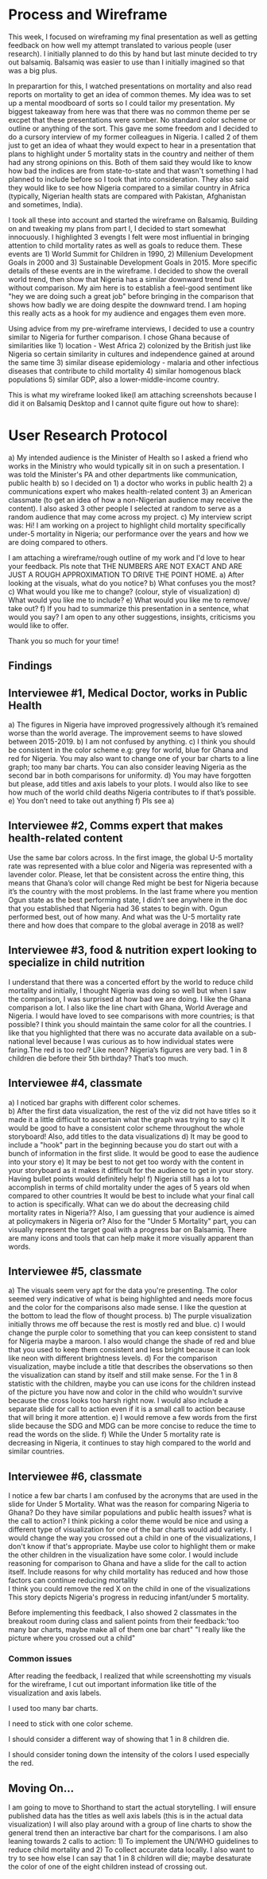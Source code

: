 # Process and Wireframe
This week, I focused on wireframing my final presentation as well as getting feedback on how well my attempt translated to various people (user research).
I initially planned to do this by hand but last minute decided to try out balsamiq. Balsamiq was easier to use than I initially imagined so that was a big plus.

In preparartion for this, I watched presentations on mortality and also read reports on mortality to get an idea of common themes. My idea was to set up a mental moodboard of sorts so I could tailor my presentation. My biggest takeaway from here was that there was no common theme per se excpet that these presentations were somber. No standard color scheme or outline or anything of the sort. This gave me some freedom and I decided to do a cursory interview of my former colleagues in Nigeria.
I called 2 of them just to get an idea of whaat they would expect to hear in a presentation that plans to highlight under 5 mortality stats in the country and neither of them had any strong opinions on this. Both of them said they would like to know how bad the indices are from state-to-state and that wasn't something I had planned to include before so I took that into consideration. They also said they would like to see how Nigeria compared to a similar country in Africa (typically, Nigerian health stats are compared with Pakistan, Afghanistan and sometimes, India).

I took all these into account and started the wireframe on Balsamiq. Building on and tweaking my plans from part I, I decided to start somewhat innocuously. I highlighted 3 evengts I felt were most influential in bringing attention to child mortality rates as well as goals to reduce them. These events are 1) World Summit for Children in 1990, 2) Millenium Development Goals in 2000 and 3) Sustainable Development Goals in 2015. More specific details of these events are in the wireframe. I decided to show the overall world trend, then show that Nigeria has a similar downward trend but without comparison. My aim here is to establish a feel-good sentiment like "hey we are doing such a great job" before bringing in the comparison that shows how badly we are doing despite the downward trend. I am hoping this really acts as a hook for my audience and engages them even more.

Using advice from my pre-wireframe interviews, I decided to use a country similar to Nigeria for further comparison. I chose Ghana because of similarities like 1) location - West Africa 2) colonized by the British just like Nigeria so certain similarity in cultures and independence gained at around the same time 3) similar disease epidemiology - malaria and other infectious diseases that contribute to child mortality 4) similar homogenous black populations 5) similar GDP, also a lower-middle-income country.

This is what my wireframe looked like(I am attaching screenshots because I did it on Balsamiq Desktop and I cannot quite figure out how to share):














# User Research Protocol
a) My intended audience is the Minister of Health so I asked a friend who works in the Ministry who would typically sit in on such a presentation. I was told the Minister's PA and other departments like communication, public health b) so I decided on 1) a doctor who works in public health 2) a communications expert who makes health-related content 3) an American classmate (to get an idea of how a non-Nigerian audience may receive the content). I also asked 3 other people I selected at random to serve as a random audience that may come across my project.
c) My interview script was:
Hi!
I am working on a project to highlight child mortality specifically under-5 mortality in Nigeria; our performance over the years and how we are doing compared to others.

I am attaching a wireframe/rough outline of my work and I'd love to hear your feedback. Pls note that THE NUMBERS ARE NOT EXACT AND ARE JUST A ROUGH APPROXIMATION TO DRIVE THE POINT HOME.
a) After looking at the visuals, what do you notice?
b) What confuses you the most?
c) What would you like me to change? (colour, style of visualization)
d) What would you like me to include?
e) What would you like me to remove/ take out?
f) If you had to summarize this presentation in a sentence, what would you say?
I am open to any other suggestions, insights, criticisms you would like to offer.

Thank you so much for your time!
## Findings
## Interviewee #1, Medical Doctor, works in Public Health
a)	The figures in Nigeria have improved progressively although it’s remained worse than the world average. The improvement seems to have slowed between 2015-2019.
b)	I am not confused by anything.
c)	I think you should be consistent in the color scheme e.g: grey for world, blue for Ghana and red for Nigeria. You may also want to change one of your bar charts to a line graph; too many bar charts. You can also consider leaving Nigeria as the second bar in both comparisons for uniformity.
d)	You may have forgotten but please, add titles and axis labels to your plots. I would also like to see how much of the world child deaths Nigeria contributes to if that’s possible.
e)	You don’t need to take out anything
f)	Pls see a)
## Interviewee #2, Comms expert that makes health-related content
 Use the same bar colors across. In the first image, the global U-5 mortality rate was represented with a blue color and Nigeria was represented with a lavender color. Please, let that be consistent across the entire thing, this means that Ghana’s color will change
Red might be best for Nigeria because it’s the country with the most problems.
In the last frame where you mention Ogun state as the best performing state, I didn’t see anywhere in the doc that you established that Nigeria had 36 states to begin with.
Ogun performed best, out of how many. And what was the U-5 mortality rate there and how does that compare to the global average in 2018 as well?

## Interviewee #3, food & nutrition expert looking to specialize in child nutrition
I understand that there was a concerted effort by the world to reduce child mortality and initially, I thought Nigeria was doing so well but when I saw the comparison, I was surprised at how bad we are doing. 
I like the Ghana comparison a lot. I also like the line chart with Ghana, World Average and Nigeria. I would have loved to see comparisons with more countries; is that possible? I think you should maintain the same color for all the countries. I like that you highlighted that there was no accurate data available on a sub-national level because I was curious as to how individual states were faring.The red is too red? Like neon?
Nigeria’s figures are very bad. 1 in 8 children die before their 5th birthday? That’s too much.

## Interviewee #4, classmate
a) I noticed bar graphs with different color schemes.  
b) After the first data visualization, the rest of the viz did not have titles so it made it a little difficult to ascertain what the graph was trying to say
c) It would be good to have a consistent color scheme throughout the whole storyboard! Also, add titles to the data visualizations
d) It may be good to include a "hook" part in the beginning because you do start out with a bunch of information in the first slide. It would be good to ease the audience into your story
e) It may be best to not get too wordy with the content in your storyboard as it makes it difficult for the audience to get in your story. Having bullet points would definitely help! 
f) Nigeria still has a lot to accomplish in terms of child mortality under the ages of 5 years old when compared to other countries
It would be best to include what your final call to action is specifically. What can we do about the decreasing child mortality rates in Nigeria?? Also, I am guessing that your audience is aimed at policymakers in Nigeria or? Also for the "Under 5 Mortality" part, you can visually represent the target goal with a progress bar on Balsamiq. There are many icons and tools that can help make it more visually apparent than words.

## Interviewee #5, classmate
a) The visuals seem very apt for the data you're presenting. The color seemed very indicative of what is being highlighted and needs more focus and the color for the comparisons also made sense. I like the question at the bottom to lead the flow of thought process.
b) The purple visualization initially throws me off because the rest is mostly red and blue. 
c) I would change the purple color to something that you can keep consistent to stand for Nigeria maybe a maroon. I also would change the shade of red and blue that you used to keep them consistent and less bright because it can look like neon with different brightness levels. 
d) For the comparison visualization, maybe include a title that describes the observations so then the visualization can stand by itself and still make sense. For the 1 in 8 statistic with the children, maybe you can use icons for the children instead of the picture you have now and color in the child who wouldn't survive because the cross looks too harsh right now. I would also include a separate slide for call to action even if it is a small call to action because that will bring it more attention. 
e) I would remove a few words from the first slide because the SDG and MDG can be more concise to reduce the time to read the words on the slide.
f) While the Under 5 mortality rate is decreasing in Nigeria, it continues to stay high compared to the world and similar countries. 

## Interviewee #6, classmate
I notice a few bar charts
I am confused by the acronyms that are used in the slide for Under 5 Mortality. What was the reason for comparing Nigeria to Ghana? Do they have similar populations and public health issues? what is the call to action?
I think picking a color theme would be nice and using a different type of visualization for one of the bar charts would add variety. I would change the way you crossed out a child in one of the visualizations, I don't know if that's appropriate. Maybe use color to highlight them or make the other children in the visualization have some color.
I would include reasoning for comparison to Ghana and have a slide for the call to action itself. Include reasons for why child mortality has reduced and how those factors can continue reducing mortality       
I think you could remove the red X on the child in one of the visualizations
This story depicts Nigeria's progress in reducing infant/under 5 mortality.

Before implementing this feedback, I also showed 2 classmates in the breakout room during class and salient points from their feedback:'too many bar charts, maybe make all of them one bar chart" "I really like the picture where you crossed out a child"

### Common issues
After reading the feedback, I realized that while screenshotting my visuals for the wireframe, I cut out important information like title of the visualization and axis labels.

I used too many bar charts.

I need to stick with one color scheme.

I should consider a different way of showing that 1 in 8 children die.

I should consider toning down the intensity of the colors I used especially the red.

## Moving On...

I am going to move to Shorthand to start the actual storytelling. I will ensure published data has the titles as well axis labels (this is in the actual data visualization) I will also play around with a group of line charts to show the general trend then an interactive bar chart for the comparisons. I am also leaning towards 2 calls to action: 1) To implement the UN/WHO guidelines to reduce child mortality and 2) To collect accurate data locally. I also want to try to see how else I can say that 1 in 8 children will die; maybe desaturate the color of one of the eight children instead of crossing out.











